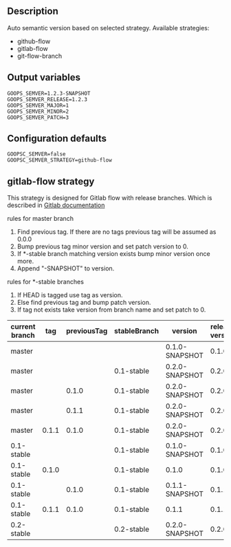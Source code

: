## Description

Auto semantic version based on selected strategy.
Available strategies:

* github-flow
* gitlab-flow
* git-flow-branch

## Output variables
```console
GOOPS_SEMVER=1.2.3-SNAPSHOT
GOOPS_SEMVER_RELEASE=1.2.3
GOOPS_SEMVER_MAJOR=1
GOOPS_SEMVER_MINOR=2
GOOPS_SEMVER_PATCH=3
```

## Configuration defaults

```console
GOOPSC_SEMVER=false
GOOPSC_SEMVER_STRATEGY=github-flow
```

## gitlab-flow strategy

This strategy is designed for Gitlab flow with release branches. 
Which is described in [Gitlab documentation](https://docs.gitlab.com/ee/workflow/gitlab_flow.html#release-branches-with-gitlab-flow)

rules for master branch

1. Find previous tag. If there are no tags previous tag will be assumed as 0.0.0
2. Bump previous tag minor version and set patch version to 0.
3. If *-stable branch matching version exists bump minor version once more.
4. Append "-SNAPSHOT" to version.

rules for *-stable branches

1. If HEAD is tagged use tag as version.
2. Else find previous tag and bump patch version.
3. If tag not exists take version from branch name and set patch to 0.

| current branch | tag     | previousTag | stableBranch | version         | release version |
| -------------- |---------|-------------|--------------|-----------------|-----------------|
| master         |         |             |              | 0.1.0-SNAPSHOT  | 0.1.0           |
| master         |         |             | 0.1-stable   | 0.2.0-SNAPSHOT  | 0.2.0           |
| master         |         | 0.1.0       | 0.1-stable   | 0.2.0-SNAPSHOT  | 0.2.0           |
| master         |         | 0.1.1       | 0.1-stable   | 0.2.0-SNAPSHOT  | 0.2.0           |
| master         | 0.1.1   | 0.1.0       | 0.1-stable   | 0.2.0-SNAPSHOT  | 0.2.0           |
| 0.1-stable     |         |             | 0.1-stable   | 0.1.0-SNAPSHOT  | 0.1.0           |
| 0.1-stable     | 0.1.0   |             | 0.1-stable   | 0.1.0           | 0.1.0           |
| 0.1-stable     |         | 0.1.0       | 0.1-stable   | 0.1.1-SNAPSHOT  | 0.1.1           |
| 0.1-stable     | 0.1.1   | 0.1.0       | 0.1-stable   | 0.1.1           | 0.1.1           |
| 0.2-stable     |         |             | 0.2-stable   | 0.2.0-SNAPSHOT  | 0.2.0           |
